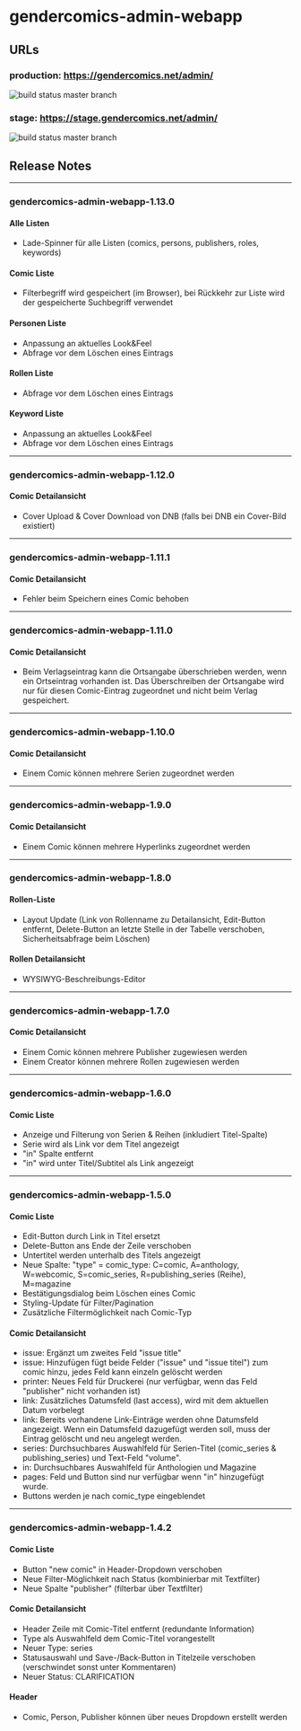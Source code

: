 # gendercomics-admin-webapp

## URLs

### production: https://gendercomics.net/admin/

![build status master branch](https://github.com/gendercomics/admin-webapp/actions/workflows/docker-image-production.yml/badge.svg?branch=master)

### stage: https://stage.gendercomics.net/admin/

![build status master branch](https://github.com/gendercomics/admin-webapp/actions/workflows/docker-image-stage.yml/badge.svg?branch=develop)

## Release Notes

---

### gendercomics-admin-webapp-1.13.0

#### Alle Listen

-   Lade-Spinner für alle Listen (comics, persons, publishers, roles, keywords)

#### Comic Liste

-   Filterbegriff wird gespeichert (im Browser), bei Rückkehr zur Liste wird der gespeicherte Suchbegriff verwendet

#### Personen Liste

-   Anpassung an aktuelles Look&Feel
-   Abfrage vor dem Löschen eines Eintrags

#### Rollen Liste

-   Abfrage vor dem Löschen eines Eintrags

#### Keyword Liste

-   Anpassung an aktuelles Look&Feel
-   Abfrage vor dem Löschen eines Eintrags

---

### gendercomics-admin-webapp-1.12.0

#### Comic Detailansicht

-   Cover Upload & Cover Download von DNB (falls bei DNB ein Cover-Bild existiert)

---

### gendercomics-admin-webapp-1.11.1

#### Comic Detailansicht

-   Fehler beim Speichern eines Comic behoben

---

### gendercomics-admin-webapp-1.11.0

#### Comic Detailansicht

-   Beim Verlagseintrag kann die Ortsangabe überschrieben werden, wenn ein Ortseintrag vorhanden ist. Das Überschreiben der Ortsangabe wird nur für diesen Comic-Eintrag zugeordnet und nicht beim Verlag gespeichert.

---

### gendercomics-admin-webapp-1.10.0

#### Comic Detailansicht

-   Einem Comic können mehrere Serien zugeordnet werden

---

### gendercomics-admin-webapp-1.9.0

#### Comic Detailansicht

-   Einem Comic können mehrere Hyperlinks zugeordnet werden

---

### gendercomics-admin-webapp-1.8.0

#### Rollen-Liste

-   Layout Update (Link von Rollenname zu Detailansicht, Edit-Button entfernt, Delete-Button an letzte Stelle in der Tabelle verschoben, Sicherheitsabfrage beim Löschen)

#### Rollen Detailansicht

-   WYSIWYG-Beschreibungs-Editor

---

### gendercomics-admin-webapp-1.7.0

#### Comic Detailansicht

-   Einem Comic können mehrere Publisher zugewiesen werden
-   Einem Creator können mehrere Rollen zugewiesen werden

---

### gendercomics-admin-webapp-1.6.0

#### Comic Liste

-   Anzeige und Filterung von Serien & Reihen (inkludiert Titel-Spalte)
-   Serie wird als Link vor dem Titel angezeigt
-   "in" Spalte entfernt
-   "in" wird unter Titel/Subtitel als Link angezeigt

---

### gendercomics-admin-webapp-1.5.0

#### Comic Liste

-   Edit-Button durch Link in Titel ersetzt
-   Delete-Button ans Ende der Zeile verschoben
-   Untertitel werden unterhalb des Titels angezeigt
-   Neue Spalte: "type" = comic_type: C=comic, A=anthology, W=webcomic, S=comic_series, R=publishing_series (Reihe), M=magazine
-   Bestätigungsdialog beim Löschen eines Comic
-   Styling-Update für Filter/Pagination
-   Zusätzliche Filtermöglichkeit nach Comic-Typ

#### Comic Detailansicht

-   issue: Ergänzt um zweites Feld "issue title"
-   issue: Hinzufügen fügt beide Felder ("issue" und "issue titel") zum comic hinzu, jedes Feld kann einzeln gelöscht werden
-   printer: Neues Feld für Druckerei (nur verfügbar, wenn das Feld "publisher" nicht vorhanden ist)
-   link: Zusätzliches Datumsfeld (last access), wird mit dem aktuellen Datum vorbelegt
-   link: Bereits vorhandene Link-Einträge werden ohne Datumsfeld angezeigt. Wenn ein Datumsfeld dazugefügt werden soll, muss der Eintrag gelöscht und neu angelegt werden.
-   series: Durchsuchbares Auswahlfeld für Serien-Titel (comic_series & publishing_series) und Text-Feld "volume".
-   in: Durchsuchbares Auswahlfeld für Anthologien und Magazine
-   pages: Feld und Button sind nur verfügbar wenn "in" hinzugefügt wurde.
-   Buttons werden je nach comic_type eingeblendet

---

### gendercomics-admin-webapp-1.4.2

#### Comic Liste

-   Button "new comic" in Header-Dropdown verschoben
-   Neue Filter-Möglichkeit nach Status (kombinierbar mit Textfilter)
-   Neue Spalte "publisher" (filterbar über Textfilter)

#### Comic Detailansicht

-   Header Zeile mit Comic-Titel entfernt (redundante Information)
-   Type als Auswahlfeld dem Comic-Titel vorangestellt
-   Neuer Type: series
-   Statusauswahl und Save-/Back-Button in Titelzeile verschoben (verschwindet sonst unter Kommentaren)
-   Neuer Status: CLARIFICATION

#### Header

-   Comic, Person, Publisher können über neues Dropdown erstellt werden
